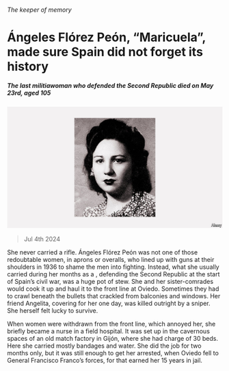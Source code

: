 ###### The keeper of memory

# Ángeles Flórez Peón, “Maricuela”, made sure Spain did not forget its history 

##### The last militiawoman who defended the Second Republic died on May 23rd, aged 105 

![image](images/20240706_OBP501.jpg) 

> Jul 4th 2024 

She never carried a rifle. Ángeles Flórez Peón was not one of those redoubtable women, in aprons or overalls, who lined up with guns at their shoulders in 1936 to shame the men into fighting. Instead, what she usually carried during her months as a , defending the Second Republic at the start of Spain’s civil war, was a huge pot of stew. She and her sister-comrades would cook it up and haul it to the front line at Oviedo. Sometimes they had to crawl beneath the bullets that crackled from balconies and windows. Her friend Angelita, covering for her one day, was killed outright by a sniper. She herself felt lucky to survive. 

When women were withdrawn from the front line, which annoyed her, she briefly became a nurse in a field hospital. It was set up in the cavernous spaces of an old match factory in Gijón, where she had charge of 30 beds. Here she carried mostly bandages and water. She did the job for two months only, but it was still enough to get her arrested, when Oviedo fell to General Francisco Franco’s forces, for that earned her 15 years in jail.

